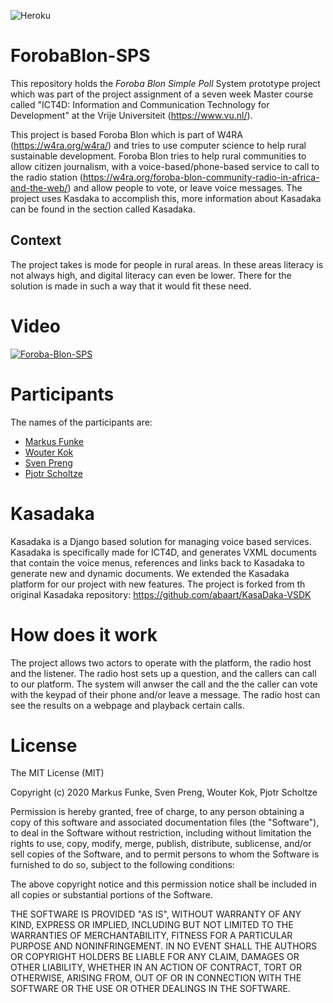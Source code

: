 ![Heroku](http://heroku-badge.herokuapp.com/?app=foroba-blon)

# ForobaBlon-SPS
This repository holds the _Foroba Blon Simple Poll_ System prototype project which was part of the project assignment of a seven week Master course called "ICT4D: Information and Communication Technology for Development" at the Vrije Universiteit (https://www.vu.nl/).

This project is based Foroba Blon which is part of W4RA (https://w4ra.org/w4ra/) and tries to use computer science to help rural sustainable development. Foroba Blon tries to help rural communities to allow citizen journalism, with a voice-based/phone-based service to call to the radio station (https://w4ra.org/foroba-blon-community-radio-in-africa-and-the-web/) and allow people to vote, or leave voice messages. The project uses Kasdaka to accomplish this, more information about Kasadaka can be found in the section called Kasadaka.

## Context
The project takes is mode for people in rural areas. In these areas literacy is not always high, and digital literacy can even be lower. There for the solution is made in such a way that it would fit these need.

# Video
[![Foroba-Blon-SPS](https://i.imgur.com/D2mJKFh.png)](https://www.youtube.com/watch?v=sUhDYByVE2s "Foroba-Blon-SPS Demo - Click to Watch!")

# Participants
The names of the participants are:
- [Markus Funke](https://github.com/FunkeMT) 
- [Wouter Kok](https://github.com/wkokgit)
- [Sven Preng](https://github.com/mrthefastfender)
- [Pjotr Scholtze](https://github.com/pjotrscholtze)

# Kasadaka
Kasadaka is a Django based solution for managing voice based services. Kasadaka is specifically made for ICT4D, and generates VXML documents that contain the voice menus, references and links back to Kasadaka to generate new and dynamic documents. We extended the Kasadaka platform for our project with new features. The project is forked from th original Kasadaka repository: https://github.com/abaart/KasaDaka-VSDK

# How does it work
The project allows two actors to operate with the platform, the radio host and the listener. The radio host sets up a question, and the callers can call to our platform. The system will anwser the call and the the caller can vote with the keypad of their phone and/or leave a message. The radio host can see the results on a webpage and playback certain calls.

# License
The MIT License (MIT)

Copyright (c) 2020 Markus Funke, Sven Preng, Wouter Kok, Pjotr Scholtze

Permission is hereby granted, free of charge, to any person obtaining a copy of this software and associated documentation files (the "Software"), to deal in the Software without restriction, including without limitation the rights to use, copy, modify, merge, publish, distribute, sublicense, and/or sell copies of the Software, and to permit persons to whom the Software is furnished to do so, subject to the following conditions:

The above copyright notice and this permission notice shall be included in all copies or substantial portions of the Software.

THE SOFTWARE IS PROVIDED "AS IS", WITHOUT WARRANTY OF ANY KIND, EXPRESS OR IMPLIED, INCLUDING BUT NOT LIMITED TO THE WARRANTIES OF MERCHANTABILITY, FITNESS FOR A PARTICULAR PURPOSE AND NONINFRINGEMENT. IN NO EVENT SHALL THE AUTHORS OR COPYRIGHT HOLDERS BE LIABLE FOR ANY CLAIM, DAMAGES OR OTHER LIABILITY, WHETHER IN AN ACTION OF CONTRACT, TORT OR OTHERWISE, ARISING FROM, OUT OF OR IN CONNECTION WITH THE SOFTWARE OR THE USE OR OTHER DEALINGS IN THE SOFTWARE.




